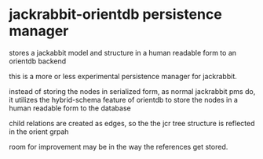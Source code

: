 jackrabbit-orientdb persistence manager
=======================================

stores a jackabbit model and structure in a human readable form to an orientdb backend

this is a more or less experimental persistence manager for jackrabbit.

instead of storing the nodes in serialized form, as normal jackrabbit pms do,
it utilizes the hybrid-schema feature of orientdb to store the nodes in a human readable form to the database

child relations are created as edges, so the the jcr tree structure is reflected in the orient grpah

room for improvement may be in the way the references get stored.

